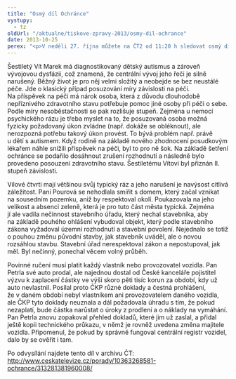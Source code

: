 ```yaml
---
title: "Osmý díl Ochránce"
vystupy:
  - tz
oldUrl: "/aktualne/tiskove-zpravy-2013/osmy-dil-ochrance"
date: 2013-10-25
perex: "<p>V neděli 27. října můžete na ČT2 od 11:20 h sledovat osmý díl pořadu Ochránce. Ukážeme vám, jak může i drobná chyba úřadu pořádně zkomplikovat život, když vám pak sníží příspěvek na péči o dítě, v sousedství vznikne dům, který nerespektuje charakter prostředí, nebo když po vás vymáhají povinné ručení za auto, které nemáte. Repríza je na programu ve středu 30. 10. ve 12:20 a další opakování jsou pak zařazena do vysílání ČT2 v neděli a úterý vždy po půlnoci.</p>"
---
```


<!-- imported from the old website -->

<p>Šestiletý Vít Marek má diagnostikovaný dětský autismus a zároveň vývojovou dysfázii, což znamená, že centrální vývoj jeho řeči je silně narušený. Běžný život je pro něj velmi složitý a neobejde se bez neustálé péče. Jde o klasický případ posuzování míry závislosti na péči. Na příspěvek na péči má nárok osoba, která z důvodu dlouhodobě nepříznivého zdravotního stavu potřebuje pomoc jiné osoby při péči o sebe. Podle míry nesoběstačnosti se pak rozlišuje stupeň. Zejména u nemocí psychického rázu je třeba myslet na to, že posuzovaná osoba možná fyzicky požadovaný úkon zvládne (např. dokáže se obléknout), ale nerozpozná potřebu takový úkon provést. To bývá problém např. právě u dětí s autismem. Když rodině na základě nového zhodnocení posudkovým lékařem náhle snížili příspěvek na péči, byl to pro ně šok. Na základě šetření ochránce se podařilo dosáhnout zrušení rozhodnutí a následně bylo provedeno posouzení zdravotního stavu. Šestiletému Vítovi byl přiznán II. stupeň závislosti.</p><p>Vilové čtvrti mají většinou svůj typický ráz a jeho narušení je navýsost citlivá záležitost. Paní Pourová se nehodlala smířit s domem, který začal vznikat na sousedním pozemku, aniž by respektoval okolí. Poukazovala na jeho velikost a absenci zeleně, která je pro tuto část města typická. Zejména jí ale vadila nečinnost stavebního úřadu, který nechal stavebníka, aby na základě pouhého ohlášení vybudoval objekt, který podle stavebního zákona vyžadoval územní rozhodnutí a stavební povolení. Nejednalo se totiž o pouhou změnu původní stavby, jak stavebník uváděl, ale o novou rozsáhlou stavbu. Stavební úřad nerespektoval zákon a nepostupoval, jak měl. Byl nečinný, ponechal věcem volný průběh.</p><p>Povinné ručení musí platit každý vlastník nebo provozovatel vozidla. Pan Petrla své auto prodal, ale najednou dostal od České kanceláře pojistitel výzvu k zaplacení částky ve výši skoro pěti tisíc korun za období, kdy už auto nevlastnil. Posílal proto ČKP různé doklady a čestná prohlášení, že v daném období nebyl vlastníkem ani provozovatelem daného vozidla, ale ČKP tyto doklady neuznala a dál požadovala úhradu s tím, že pokud nezaplatí, bude částka narůstat o úroky z prodlení a o náklady na vymáhání. Pan Petrla znovu zopakoval přehled dokladů, které jim už zaslal, a přidal ještě kopii technického průkazu, v němž je rovněž uvedena změna majitele vozidla. Připomenul, že pokud by správně fungoval centrální registr vozidel, dalo by se ověřit i tam.</p><p>Po odvysílání najdete tento díl v archivu ČT: <a title="Otevření do nového okna" href="http://www.ceskatelevize.cz/porady/10363268581-ochrance/313281381960008/" target="_blank">http://www.ceskatelevize.cz/porady/10363268581-ochrance/313281381960008/</a>  </p>
